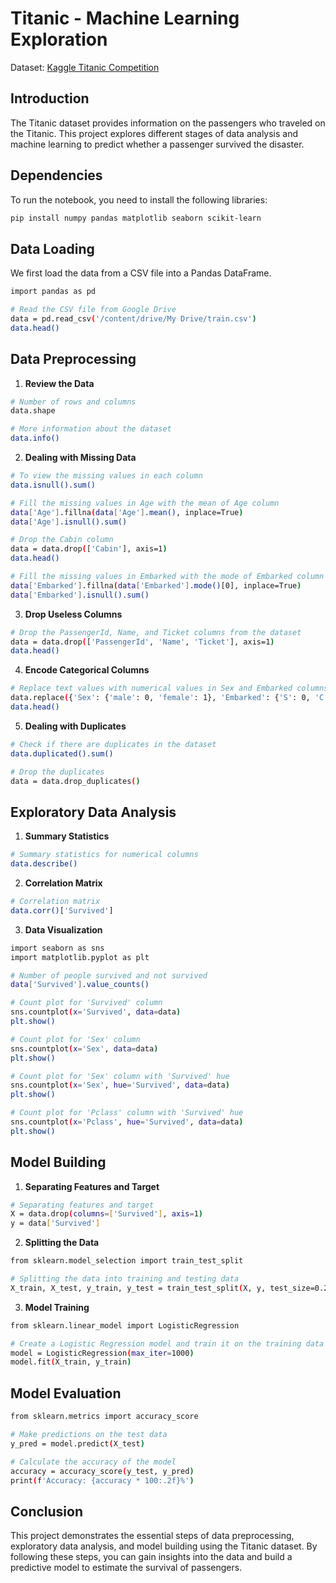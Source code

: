 # Titanic - Machine Learning Exploration

Dataset: [Kaggle Titanic Competition](https://www.kaggle.com/competitions/titanic/overview)

## Introduction

The Titanic dataset provides information on the passengers who traveled on the Titanic. This project explores different stages of data analysis and machine learning to predict whether a passenger survived the disaster.

## Dependencies

To run the notebook, you need to install the following libraries:

```bash
pip install numpy pandas matplotlib seaborn scikit-learn
```

## Data Loading

We first load the data from a CSV file into a Pandas DataFrame.

```bash
import pandas as pd

# Read the CSV file from Google Drive
data = pd.read_csv('/content/drive/My Drive/train.csv')
data.head()
```

## Data Preprocessing

1. **Review the Data**

```bash
# Number of rows and columns
data.shape

# More information about the dataset
data.info()
```

2. **Dealing with Missing Data**

```bash
# To view the missing values in each column
data.isnull().sum()

# Fill the missing values in Age with the mean of Age column
data['Age'].fillna(data['Age'].mean(), inplace=True)
data['Age'].isnull().sum()

# Drop the Cabin column
data = data.drop(['Cabin'], axis=1)
data.head()

# Fill the missing values in Embarked with the mode of Embarked column
data['Embarked'].fillna(data['Embarked'].mode()[0], inplace=True)
data['Embarked'].isnull().sum()
```

3. **Drop Useless Columns**

```bash
# Drop the PassengerId, Name, and Ticket columns from the dataset
data = data.drop(['PassengerId', 'Name', 'Ticket'], axis=1)
data.head()
```

4. **Encode Categorical Columns**

```bash
# Replace text values with numerical values in Sex and Embarked columns
data.replace({'Sex': {'male': 0, 'female': 1}, 'Embarked': {'S': 0, 'C': 1, 'Q': 2}}, inplace=True)
data.head()
```

5. **Dealing with Duplicates**

```bash
# Check if there are duplicates in the dataset
data.duplicated().sum()

# Drop the duplicates
data = data.drop_duplicates()
```

## Exploratory Data Analysis

1. **Summary Statistics**

```bash
# Summary statistics for numerical columns
data.describe()
```

2. **Correlation Matrix**

```bash
# Correlation matrix
data.corr()['Survived']
```

3. **Data Visualization**

```bash
import seaborn as sns
import matplotlib.pyplot as plt

# Number of people survived and not survived
data['Survived'].value_counts()

# Count plot for 'Survived' column
sns.countplot(x='Survived', data=data)
plt.show()

# Count plot for 'Sex' column
sns.countplot(x='Sex', data=data)
plt.show()

# Count plot for 'Sex' column with 'Survived' hue
sns.countplot(x='Sex', hue='Survived', data=data)
plt.show()

# Count plot for 'Pclass' column with 'Survived' hue
sns.countplot(x='Pclass', hue='Survived', data=data)
plt.show()
```

## Model Building

1. **Separating Features and Target**

```bash
# Separating features and target
X = data.drop(columns=['Survived'], axis=1)
y = data['Survived']
```

2. **Splitting the Data**

```bash
from sklearn.model_selection import train_test_split

# Splitting the data into training and testing data
X_train, X_test, y_train, y_test = train_test_split(X, y, test_size=0.2, random_state=42)
```

3. **Model Training**

```bash
from sklearn.linear_model import LogisticRegression

# Create a Logistic Regression model and train it on the training data
model = LogisticRegression(max_iter=1000)
model.fit(X_train, y_train)
```

## Model Evaluation

```bash
from sklearn.metrics import accuracy_score

# Make predictions on the test data
y_pred = model.predict(X_test)

# Calculate the accuracy of the model
accuracy = accuracy_score(y_test, y_pred)
print(f'Accuracy: {accuracy * 100:.2f}%')
```

## Conclusion

This project demonstrates the essential steps of data preprocessing, exploratory data analysis, and model building using the Titanic dataset. By following these steps, you can gain insights into the data and build a predictive model to estimate the survival of passengers.
